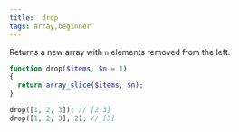 ```yaml
---
title:  drop
tags: array,beginner
---
```

Returns a new array with `n` elements removed from the left.

```php
function drop($items, $n = 1)
{
  return array_slice($items, $n);
}
```

```php
drop([1, 2, 3]); // [2,3]
drop([1, 2, 3], 2); // [3]
```
